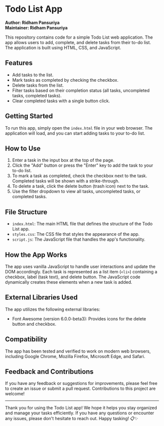 # Todo List App

**Author: Ridham Pansuriya**  
**Maintainer: Ridham Pansuriya**

This repository contains code for a simple Todo List web application. The app allows users to add, complete, and delete tasks from their to-do list. The application is built using HTML, CSS, and JavaScript.

## Features

- Add tasks to the list.
- Mark tasks as completed by checking the checkbox.
- Delete tasks from the list.
- Filter tasks based on their completion status (all tasks, uncompleted tasks, completed tasks).
- Clear completed tasks with a single button click.

## Getting Started

To run this app, simply open the `index.html` file in your web browser. The application will load, and you can start adding tasks to your to-do list.

## How to Use

1. Enter a task in the input box at the top of the page.
2. Click the "Add" button or press the "Enter" key to add the task to your to-do list.
3. To mark a task as completed, check the checkbox next to the task. Completed tasks will be shown with a strike-through.
4. To delete a task, click the delete button (trash icon) next to the task.
5. Use the filter dropdown to view all tasks, uncompleted tasks, or completed tasks.

## File Structure

- `index.html`: The main HTML file that defines the structure of the Todo List app.
- `styles.css`: The CSS file that styles the appearance of the app.
- `script.js`: The JavaScript file that handles the app's functionality.

## How the App Works

The app uses vanilla JavaScript to handle user interactions and update the DOM accordingly. Each task is represented as a list item (`<li>`) containing a checkbox, label (task text), and delete button. The JavaScript code dynamically creates these elements when a new task is added.

## External Libraries Used

The app utilizes the following external libraries:

- Font Awesome (version 6.0.0-beta3): Provides icons for the delete button and checkbox.

## Compatibility

The app has been tested and verified to work on modern web browsers, including Google Chrome, Mozilla Firefox, Microsoft Edge, and Safari.

## Feedback and Contributions

If you have any feedback or suggestions for improvements, please feel free to create an issue or submit a pull request. Contributions to this project are welcome!

---

Thank you for using the Todo List app! We hope it helps you stay organized and manage your tasks efficiently. If you have any questions or encounter any issues, please don't hesitate to reach out. Happy tasking! 📋✨
